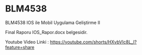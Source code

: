 # BLM4538
BLM4538 IOS ile Mobil Uygulama Geliştirme II

Final Raporu IOS_Rapor.docx belgesidir.

Youtube Video Linki : https://youtube.com/shorts/HXvbVIc8L_I?feature=share
